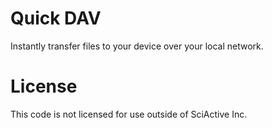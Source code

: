 # Quick DAV

Instantly transfer files to your device over your local network.

# License

This code is not licensed for use outside of SciActive Inc.

